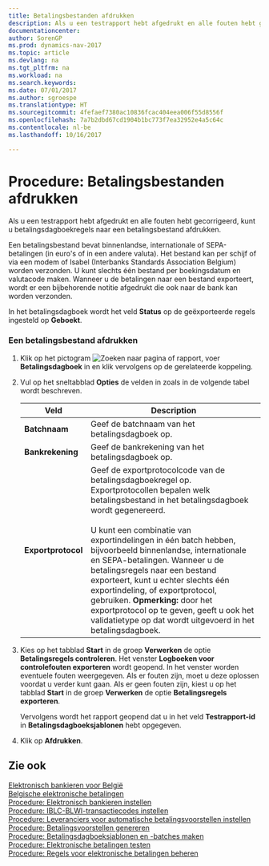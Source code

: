 ```yaml
---
title: Betalingsbestanden afdrukken
description: Als u een testrapport hebt afgedrukt en alle fouten hebt gecorrigeerd, kunt u betalingsdagboekregels naar een betalingsbestand afdrukken.
documentationcenter: 
author: SorenGP
ms.prod: dynamics-nav-2017
ms.topic: article
ms.devlang: na
ms.tgt_pltfrm: na
ms.workload: na
ms.search.keywords: 
ms.date: 07/01/2017
ms.author: sgroespe
ms.translationtype: HT
ms.sourcegitcommit: 4fefaef7380ac10836fcac404eea006f55d8556f
ms.openlocfilehash: 7a7b2dbd67cd1904b1bc773f7ea32952e4a5c64c
ms.contentlocale: nl-be
ms.lasthandoff: 10/16/2017

---
```

# <a name="how-to-print-payment-files"></a>Procedure: Betalingsbestanden afdrukken
Als u een testrapport hebt afgedrukt en alle fouten hebt gecorrigeerd, kunt u betalingsdagboekregels naar een betalingsbestand afdrukken.  
  
 Een betalingsbestand bevat binnenlandse, internationale of SEPA-betalingen (in euro's of in een andere valuta). Het bestand kan per schijf of via een modem of Isabel (Interbanks Standards Association Belgium) worden verzonden. U kunt slechts één bestand per boekingsdatum en valutacode maken. Wanneer u de betalingen naar een bestand exporteert, wordt er een bijbehorende notitie afgedrukt die ook naar de bank kan worden verzonden.  
  
 In het betalingsdagboek wordt het veld **Status** op de geëxporteerde regels ingesteld op **Geboekt**.  
  
### <a name="to-print-a-payment-file"></a>Een betalingsbestand afdrukken  
  
1.  Klik op het pictogram ![Zoeken naar pagina of rapport](media/ui-search/search_small.png "pictogram Zoeken naar pagina of rapport"), voer **Betalingsdagboek** in en klik vervolgens op de gerelateerde koppeling.  
  
2.  Vul op het sneltabblad **Opties** de velden in zoals in de volgende tabel wordt beschreven.  
  
    |Veld|Description|  
    |---------------------------------|---------------------------------------|  
    |**Batchnaam**|Geef de batchnaam van het betalingsdagboek op.|  
    |**Bankrekening**|Geef de bankrekening van het betalingsdagboek op.|  
    |**Exportprotocol**|Geef de exportprotocolcode van de betalingsdagboekregel op. Exportprotocollen bepalen welk betalingsbestand in het betalingsdagboek wordt gegenereerd.<br /><br /> U kunt een combinatie van exportindelingen in één batch hebben, bijvoorbeeld binnenlandse, internationale en SEPA-betalingen. Wanneer u de betalingsregels naar een bestand exporteert, kunt u echter slechts één exportindeling, of exportprotocol, gebruiken. **Opmerking:** door het exportprotocol op te geven, geeft u ook het validatietype op dat wordt uitgevoerd in het betalingsdagboek.|  
  
3.  Kies op het tabblad **Start** in de groep **Verwerken** de optie **Betalingsregels controleren**. Het venster **Logboeken voor controlefouten exporteren** wordt geopend. In het venster worden eventuele fouten weergegeven. Als er fouten zijn, moet u deze oplossen voordat u verder kunt gaan. Als er geen fouten zijn, kiest u op het tabblad **Start** in de groep **Verwerken** de optie **Betalingsregels exporteren**.  
  
     Vervolgens wordt het rapport geopend dat u in het veld **Testrapport-id** in **Betalingsdagboeksjablonen** hebt opgegeven.  
  
4.  Klik op **Afdrukken**.  
  
## <a name="see-also"></a>Zie ook  
 [Elektronisch bankieren voor België](belgian-electronic-banking.md)   
 [Belgische elektronische betalingen](belgian-electronic-payments.md)   
 [Procedure: Elektronisch bankieren instellen](how-to-set-up-electronic-banking.md)   
 [Procedure: IBLC-BLWI-transactiecodes instellen](how-to-set-up-iblc-blwi-transaction-codes.md)   
 [Procedure: Leveranciers voor automatische betalingsvoorstellen instellen](how-to-set-up-vendors-for-automatic-payment-suggestions.md)   
 [Procedure: Betalingsvoorstellen genereren](how-to-generate-payment-suggestions.md)   
 [Procedure: Betalingsdagboeksjablonen en -batches maken](how-to-create-payment-journal-templates-and-batches.md)   
 [Procedure: Elektronische betalingen testen](how-to-test-electronic-payments.md)   
 [Procedure: Regels voor elektronische betalingen beheren](how-to-manage-electronic-payment-lines.md)

